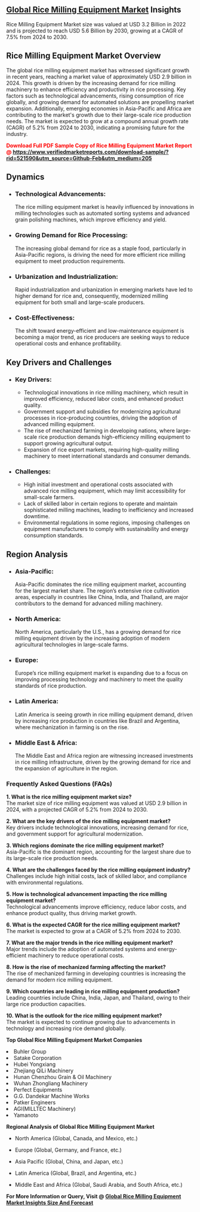 <h2><a href="https://www.verifiedmarketreports.com/download-sample/?rid=521590&amp;utm_source=Github&amp;utm_medium=205" target="_blank">Global Rice Milling Equipment Market</a> Insights</h2><p>Rice Milling Equipment Market size was valued at USD 3.2 Billion in 2022 and is projected to reach USD 5.6 Billion by 2030, growing at a CAGR of 7.5% from 2024 to 2030.</p><p> <h2>Rice Milling Equipment Market Overview</h2> <p>The global rice milling equipment market has witnessed significant growth in recent years, reaching a market value of approximately USD 2.9 billion in 2024. This growth is driven by the increasing demand for rice milling machinery to enhance efficiency and productivity in rice processing. Key factors such as technological advancements, rising consumption of rice globally, and growing demand for automated solutions are propelling market expansion. Additionally, emerging economies in Asia-Pacific and Africa are contributing to the market's growth due to their large-scale rice production needs. The market is expected to grow at a compound annual growth rate (CAGR) of 5.2% from 2024 to 2030, indicating a promising future for the industry.</p> <p><strong><p><span class=""><span style="color: #ff0000;"><strong>Download Full PDF Sample Copy of Rice Milling Equipment Market Report</strong> @ </span><a href="https://www.verifiedmarketreports.com/download-sample/?rid=521590&amp;utm_source=Github-Feb&amp;utm_medium=205" target="_blank">https://www.verifiedmarketreports.com/download-sample/?rid=521590&amp;utm_source=Github-Feb&amp;utm_medium=205</a></span></p></strong></p> <h2>Dynamics</h2> <ul> <li><h3>Technological Advancements:</h3> The rice milling equipment market is heavily influenced by innovations in milling technologies such as automated sorting systems and advanced grain polishing machines, which improve efficiency and yield.</li> <li><h3>Growing Demand for Rice Processing:</h3> The increasing global demand for rice as a staple food, particularly in Asia-Pacific regions, is driving the need for more efficient rice milling equipment to meet production requirements.</li> <li><h3>Urbanization and Industrialization:</h3> Rapid industrialization and urbanization in emerging markets have led to higher demand for rice and, consequently, modernized milling equipment for both small and large-scale producers.</li> <li><h3>Cost-Effectiveness:</h3> The shift toward energy-efficient and low-maintenance equipment is becoming a major trend, as rice producers are seeking ways to reduce operational costs and enhance profitability.</li> </ul> <h2>Key Drivers and Challenges</h2> <ul> <li><h3>Key Drivers:</h3> <ul> <li>Technological innovations in rice milling machinery, which result in improved efficiency, reduced labor costs, and enhanced product quality.</li> <li>Government support and subsidies for modernizing agricultural processes in rice-producing countries, driving the adoption of advanced milling equipment.</li> <li>The rise of mechanized farming in developing nations, where large-scale rice production demands high-efficiency milling equipment to support growing agricultural output.</li> <li>Expansion of rice export markets, requiring high-quality milling machinery to meet international standards and consumer demands.</li> </ul> </li> <li><h3>Challenges:</h3> <ul> <li>High initial investment and operational costs associated with advanced rice milling equipment, which may limit accessibility for small-scale farmers.</li> <li>Lack of skilled labor in certain regions to operate and maintain sophisticated milling machines, leading to inefficiency and increased downtime.</li> <li>Environmental regulations in some regions, imposing challenges on equipment manufacturers to comply with sustainability and energy consumption standards.</li> </ul> </li> </ul> <h2>Region Analysis</h2> <ul> <li><h3>Asia-Pacific:</h3> Asia-Pacific dominates the rice milling equipment market, accounting for the largest market share. The region’s extensive rice cultivation areas, especially in countries like China, India, and Thailand, are major contributors to the demand for advanced milling machinery.</li> <li><h3>North America:</h3> North America, particularly the U.S., has a growing demand for rice milling equipment driven by the increasing adoption of modern agricultural technologies in large-scale farms.</li> <li><h3>Europe:</h3> Europe’s rice milling equipment market is expanding due to a focus on improving processing technology and machinery to meet the quality standards of rice production.</li> <li><h3>Latin America:</h3> Latin America is seeing growth in rice milling equipment demand, driven by increasing rice production in countries like Brazil and Argentina, where mechanization in farming is on the rise.</li> <li><h3>Middle East & Africa:</h3> The Middle East and Africa region are witnessing increased investments in rice milling infrastructure, driven by the growing demand for rice and the expansion of agriculture in the region.</li> </ul> <h3>Frequently Asked Questions (FAQs)</h3> <p><strong>1. What is the rice milling equipment market size?</strong><br> The market size of rice milling equipment was valued at USD 2.9 billion in 2024, with a projected CAGR of 5.2% from 2024 to 2030.</p> <p><strong>2. What are the key drivers of the rice milling equipment market?</strong><br> Key drivers include technological innovations, increasing demand for rice, and government support for agricultural modernization.</p> <p><strong>3. Which regions dominate the rice milling equipment market?</strong><br> Asia-Pacific is the dominant region, accounting for the largest share due to its large-scale rice production needs.</p> <p><strong>4. What are the challenges faced by the rice milling equipment industry?</strong><br> Challenges include high initial costs, lack of skilled labor, and compliance with environmental regulations.</p> <p><strong>5. How is technological advancement impacting the rice milling equipment market?</strong><br> Technological advancements improve efficiency, reduce labor costs, and enhance product quality, thus driving market growth.</p> <p><strong>6. What is the expected CAGR for the rice milling equipment market?</strong><br> The market is expected to grow at a CAGR of 5.2% from 2024 to 2030.</p> <p><strong>7. What are the major trends in the rice milling equipment market?</strong><br> Major trends include the adoption of automated systems and energy-efficient machinery to reduce operational costs.</p> <p><strong>8. How is the rise of mechanized farming affecting the market?</strong><br> The rise of mechanized farming in developing countries is increasing the demand for modern rice milling equipment.</p> <p><strong>9. Which countries are leading in rice milling equipment production?</strong><br> Leading countries include China, India, Japan, and Thailand, owing to their large rice production capacities.</p> <p><strong>10. What is the outlook for the rice milling equipment market?</strong><br> The market is expected to continue growing due to advancements in technology and increasing rice demand globally.</p> </p><p><strong>Top Global Rice Milling Equipment Market Companies</strong></p><div data-test-id=""><p><li>Buhler Group</li><li> Satake Corporation</li><li> Hubei Yongxiang</li><li> Zhejiang QiLi Machinery</li><li> Hunan Chenzhou Grain & Oil Machinery</li><li> Wuhan Zhongliang Machinery</li><li> Perfect Equipments</li><li> G.G. Dandekar Machine Works</li><li> Patker Engineers</li><li> AGI(MILLTEC Machinery)</li><li> Yamanoto</li></p><div><strong>Regional Analysis of&nbsp;Global Rice Milling Equipment Market</strong></div><ul><li dir="ltr"><p dir="ltr">North America&nbsp;(Global, Canada, and Mexico, etc.)</p></li><li dir="ltr"><p dir="ltr">Europe (Global, Germany, and France, etc.)</p></li><li dir="ltr"><p dir="ltr">Asia Pacific&nbsp;(Global, China, and Japan, etc.)</p></li><li dir="ltr"><p dir="ltr">Latin America&nbsp;(Global, Brazil, and Argentina, etc.)</p></li><li dir="ltr">Middle East and Africa&nbsp;(Global, Saudi Arabia, and South Africa, etc.)</li></ul><p><strong>For More Information or Query, Visit @&nbsp;</strong><strong><a href="https://www.verifiedmarketreports.com/product/rice-milling-equipment-market-size-and-forecast/?utm_source=Github&amp;utm_medium=205" target="_blank">Global Rice Milling Equipment Market Insights Size And Forecast</a></strong></p></div>
